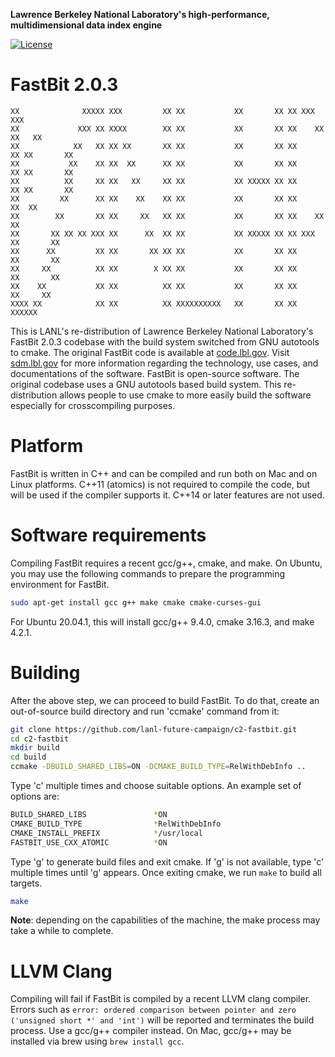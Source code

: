 **Lawrence Berkeley National Laboratory's high-performance, multidimensional data index engine**

[![License](https://img.shields.io/badge/license-New%20BSD-blue.svg)](COPYING)

FastBit 2.0.3
================

```
XX              XXXXX XXX         XX XX           XX       XX XX XXX         XXX
XX             XXX XX XXXX        XX XX           XX       XX XX    XX     XX   XX
XX            XX   XX XX XX       XX XX           XX       XX XX      XX XX       XX
XX           XX    XX XX  XX      XX XX           XX       XX XX      XX XX       XX
XX          XX     XX XX   XX     XX XX           XX XXXXX XX XX      XX XX       XX
XX         XX      XX XX    XX    XX XX           XX       XX XX     XX  XX
XX        XX       XX XX     XX   XX XX           XX       XX XX    XX   XX
XX       XX XX XX XXX XX      XX  XX XX           XX XXXXX XX XX XXX     XX       XX
XX      XX         XX XX       XX XX XX           XX       XX XX         XX       XX
XX     XX          XX XX        X XX XX           XX       XX XX         XX       XX
XX    XX           XX XX          XX XX           XX       XX XX          XX     XX
XXXX XX            XX XX          XX XXXXXXXXXX   XX       XX XX            XXXXXX
```

This is LANL's re-distribution of Lawrence Berkeley National Laboratory's FastBit 2.0.3 codebase with the build system switched from GNU autotools to cmake. The original FastBit code is available at [code.lbl.gov](https://code.lbl.gov/projects/fastbit/). Visit [sdm.lbl.gov](https://sdm.lbl.gov/fastbit/) for more information regarding the technology, use cases, and documentations of the software. FastBit is open-source software. The original codebase uses a GNU autotools based build system. This re-distribution allows people to use cmake to more easily build the software especially for crosscompiling purposes.

# Platform

FastBit is written in C++ and can be compiled and run both on Mac and on Linux platforms. C++11 (atomics) is not required to compile the code, but will be used if the compiler supports it. C++14 or later features are not used.

# Software requirements

Compiling FastBit requires a recent gcc/g++, cmake, and make. On Ubuntu, you may use the following commands to prepare the programming environment for FastBit.

```bash
sudo apt-get install gcc g++ make cmake cmake-curses-gui
```

For Ubuntu 20.04.1, this will install gcc/g++ 9.4.0, cmake 3.16.3, and make 4.2.1.

# Building

After the above step, we can proceed to build FastBit. To do that, create an out-of-source build directory and run 'ccmake' command from it:

```bash
git clone https://github.com/lanl-future-campaign/c2-fastbit.git
cd c2-fastbit
mkdir build
cd build
ccmake -DBUILD_SHARED_LIBS=ON -DCMAKE_BUILD_TYPE=RelWithDebInfo ..
```

Type 'c' multiple times and choose suitable options. An example set of options are:

```bash
BUILD_SHARED_LIBS               *ON
CMAKE_BUILD_TYPE                *RelWithDebInfo
CMAKE_INSTALL_PREFIX            */usr/local
FASTBIT_USE_CXX_ATOMIC          *ON
```

Type 'g' to generate build files and exit cmake. If 'g' is not available, type 'c' multiple times until 'g' appears. Once exiting cmake, we run `make` to build all targets.

```bash
make
```

**Note**: depending on the capabilities of the machine, the make process may take a while to complete.

# LLVM Clang

Compiling will fail if FastBit is compiled by a recent LLVM clang compiler. Errors such as `error: ordered comparison between pointer and zero ('unsigned short *' and 'int')` will be reported and terminates the build process. Use a gcc/g++ compiler instead. On Mac, gcc/g++ may be installed via brew using `brew install gcc`.
